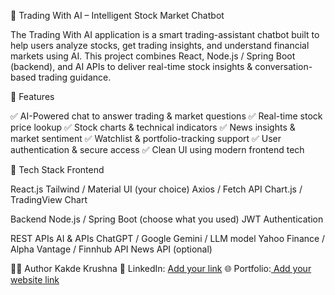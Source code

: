 🚀 Trading With AI – Intelligent Stock Market Chatbot

The Trading With AI application is a smart trading-assistant chatbot built to help users analyze stocks, get trading insights, and understand financial markets using AI.
This project combines React, Node.js / Spring Boot (backend), and AI APIs to deliver real-time stock insights & conversation-based trading guidance.

📌 Features

✅ AI-Powered chat to answer trading & market questions
✅ Real-time stock price lookup
✅ Stock charts & technical indicators
✅ News insights & market sentiment
✅ Watchlist & portfolio-tracking support
✅ User authentication & secure access
✅ Clean UI using modern frontend tech

🧠 Tech Stack
Frontend

React.js
Tailwind / Material UI (your choice)
Axios / Fetch API
Chart.js / TradingView Chart

Backend
Node.js / Spring Boot (choose what you used)
JWT Authentication

REST APIs
AI & APIs
ChatGPT / Google Gemini / LLM model
Yahoo Finance / Alpha Vantage / Finnhub API
News API (optional)


👨‍💻 Author
Kakde Krushna
💼 LinkedIn: [Add your link](https://www.linkedin.com/in/krushna5000/)
🌐 Portfolio:[ Add your website link](https://krushna5000.github.io/Portfolio/)